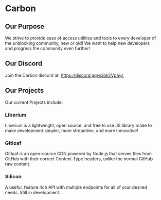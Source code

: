# Carbon

## Our Purpose
We strive to provide ease of access utilities and tools to every developer of the unblocking community, new or old! We want to help new developers and progress the community even further!

## Our Discord
Join the Carbon discord at: https://discord.gg/e3bk2Vpays

## Our Projects
Our current Projects include:
### Liberium
Liberium is a lightweight, open source, and free to use JS library made to make development simpler, more streamline, and more innovative!
### Gitloaf
Gitloaf is an open-source CDN powered by Node.js that serves files from GitHub with their correct Content-Type headers, unlike the normal GitHub raw content.
### Silicon
A useful, feature rich API with multiple endpoints for all of your desired needs. Still in development.
